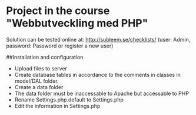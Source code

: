 # Project in the course "Webbutveckling med PHP"
Solution can be tested online at: http://subleem.se/checklists/ (user: Admin, password: Password or register a new user)

##Installation and configuration

 * Upload files to server
 * Create database tables in accordance to the comments in classes in model/DAL folder.
 * Create a data folder
  * The data folder must be inaccessable to Apache but accessable to PHP
 * Rename Settings.php.default to Settings.php
 * Edit the information in Settings.php